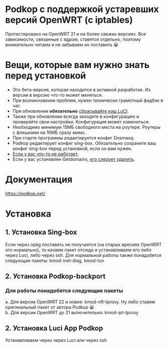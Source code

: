 # Podkop с поддержкой устаревших версий OpenWRT (с iptables)

Протестировано на OpenWRT 21 и на более свежих версиях. Все зависимости, связанные с ядром, ставятся отдельно, поэтому внимательно читаем и не забываем их поставить :grinning:

# Вещи, которые вам нужно знать перед установкой

- Это бета-версия, которая находится в активной разработке. Из версии в версию что-то может меняться.
- При возникновении проблем, нужен технически грамотный фидбэк в чат.
- При обновлении **обязательно** [сбрасывайте кэш LuCI](https://podkop.net/docs/clear-browser-cache/).
- Также при обновлении всегда заходите в конфигурацию и проверяйте свои настройки. Конфигурация может измениться.
- Необходимо минимум 15МБ свободного места на роутере. Роутеры с флешками на 16МБ сразу мимо.
- При старте программы редактируется конфиг Dnsmasq.
- Podkop редактирует конфиг sing-box. Обязательно сохраните ваш конфиг sing-box перед установкой, если он вам нужен.
- [Если у вас что-то не работает.](https://podkop.net/docs/diagnostics/)
- Если у вас установлен Getdomains, [его следует удалить](https://github.com/itdoginfo/domain-routing-openwrt?tab=readme-ov-file#%D1%81%D0%BA%D1%80%D0%B8%D0%BF%D1%82-%D0%B4%D0%BB%D1%8F-%D1%83%D0%B4%D0%B0%D0%BB%D0%B5%D0%BD%D0%B8%D1%8F).

# Документация
https://podkop.net/

# Установка

## 1. Установка Sing-box
Если через opkg поставить не получается (на старых вресиях OpenWRT это нормально), то качаем пакет отсюда и устанавливаем его либо через Luci, либо через ssh.
Для нормальной работы также понадобятся следующие пакеты: kmod-inet-diag, kmod-tun

## 2. Установка Podkop-backport
### Для работы понадобятся следующие пакеты
a. Для версии OpenWRT 22 и новее: kmod-nft-tproxy. Ну либо ставим оригинальный пакет от автора Podkop :grinning:\
b. Для версии OpenWRT до 21 включительно: kmod-ipt-tproxy

## 2. Установка Luci App Podkop
Устанавливаем через через Luci или через ssh